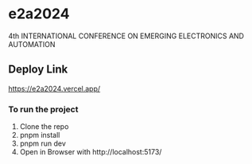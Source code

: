 # e2a2024
4th INTERNATIONAL CONFERENCE ON EMERGING ELECTRONICS AND AUTOMATION

## Deploy Link 
https://e2a2024.vercel.app/

### To run the project 
1. Clone the repo
2. pnpm install
3. pnpm run dev
4. Open in Browser with http://localhost:5173/
